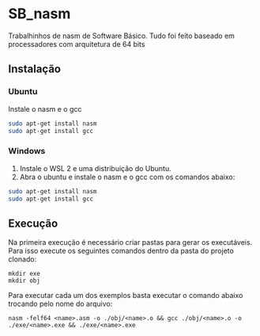 # SB_nasm
Trabalhinhos de nasm de Software Básico.
Tudo foi feito baseado em processadores com arquitetura de 64 bits

## Instalação
### Ubuntu

Instale o nasm e o gcc
```sh
sudo apt-get install nasm
sudo apt-get install gcc
```

### Windows
1. Instale o WSL 2 e uma distribuição do Ubuntu.
2. Abra o ubuntu e instale o nasm e o gcc com os comandos abaixo:
```sh
sudo apt-get install nasm
sudo apt-get install gcc
```

## Execução
Na primeira execução é necessário criar pastas para gerar os executáveis. Para isso execute os seguintes comandos dentro da pasta do projeto clonado:

```shell
mkdir exe
mkdir obj 
```

Para executar cada um dos exemplos basta executar o comando abaixo trocando <name> pelo nome do arquivo:
```shell
nasm -felf64 <name>.asm -o ./obj/<name>.o && gcc ./obj/<name>.o -o ./exe/<name>.exe && ./exe/<name>.exe
```